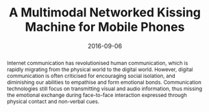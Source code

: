 ---
title: "A Multimodal Networked Kissing Machine for Mobile Phones"
date: 2016-09-06
link: "https://dl.acm.org/doi/abs/10.1145/2957265.2963115"
buttonText: ""
picture: ""
authors: "Emma Yann Zhang"
journal: "Proceedings of the 18th International Conference on Human-Computer Interaction with Mobile Devices and Services Adjunct (pp. 911-913). ACM"
abstract: "Internet communication has revolutionised human communication, which is rapidly migrating from the physical world to the digital world. However, digital communication is often criticised for encouraging social isolation, and diminishing our abilities to empathise and form emotional bonds. Communication technologies still focus on transmitting visual and audio information, thus missing the emotional exchange during face-to-face interaction expressed through physical contact and non-verbal cues."
doi: "https://doi.org/10.1145/2957265.2963115"
draft: false
---